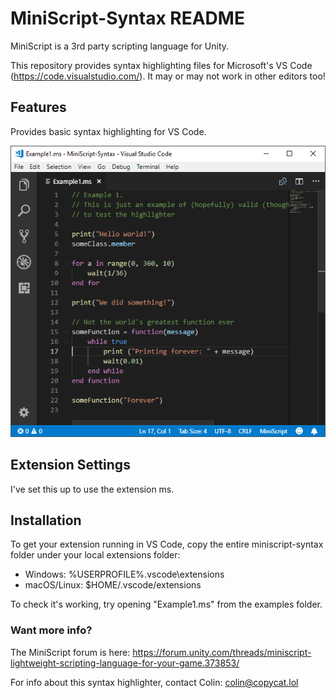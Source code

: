 # MiniScript-Syntax README

MiniScript is a 3rd party scripting language for Unity.

This repository provides syntax highlighting files for Microsoft's VS Code (https://code.visualstudio.com/). It may
or may not work in other editors too!

## Features

Provides basic syntax highlighting for VS Code.

![Example Screenshot of MiniScript Highlighting](images/screenshot.png "Example Screenshot of MiniScript Highlighting")

## Extension Settings

I've set this up to use the extension ms.

## Installation ##

To get your extension running in VS Code, copy the entire miniscript-syntax folder under your local extensions folder:

- Windows: %USERPROFILE%\.vscode\extensions
- macOS/Linux: $HOME/.vscode/extensions

To check it's working, try opening "Example1.ms" from the examples folder.

### Want more info? ###

The MiniScript forum is here:
https://forum.unity.com/threads/miniscript-lightweight-scripting-language-for-your-game.373853/

For info about this syntax highlighter, contact Colin: colin@copycat.lol